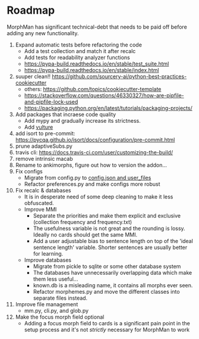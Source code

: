 # Roadmap

MorphMan has significant technical-debt that needs to be paid off before adding any new functionality.

1. Expand automatic tests before refactoring the code
    * Add a test collection and match it after recalc
    * Add tests for readability analyzer functions
    * https://pypa-build.readthedocs.io/en/stable/test_suite.html
    * https://pypa-build.readthedocs.io/en/stable/index.html
2. suuper clean!! https://github.com/sourcery-ai/python-best-practices-cookiecutter
   * others: https://github.com/topics/cookiecutter-template
   * https://stackoverflow.com/questions/46330327/how-are-pipfile-and-pipfile-lock-used
   * https://packaging.python.org/en/latest/tutorials/packaging-projects/
3. Add packages that incraese code quality
   * Add mypy and gradually increase its strictness.
   * Add [vulture](https://github.com/jendrikseipp/vulture)
4. add isort to pre-commit: https://pycqa.github.io/isort/docs/configuration/pre-commit.html
5. prune adaptiveSubs.py
5. travis cli: https://docs.travis-ci.com/user/customizing-the-build/
6. remove intrinsic macab 
7. Rename to ankimorphs, figure out how to version the addon...
8. Fix configs
    * Migrate from config.py to [config.json and user_files](https://addon-docs.ankiweb.net/addon-config.html)
    * Refactor preferences.py and make configs more robust
9. Fix recalc & databases
    * It is in desperate need of some deep cleaning to make it less obfuscated.
    * Improve MMI
        * Separate the priorities and make them explicit and exclusive (collection frequency and frequency.txt)
        * The usefulness variable is not great and the rounding is lossy. Ideally no cards should get the same MMI.
        * Add a user adjustable bias to sentence length on top of the 'ideal sentence length' variable. Shorter sentences
          are usually better for learning.
    * Improve databases
        * Migrate from pickle to sqlite or some other database system
        * The databases have unnecessarily overlapping data which make them less useful...
        * known.db is a misleading name, it contains all morphs ever seen.
        * Refactor morphemes.py and move the different classes into separate files instead.
10. Improve file management
     * mm.py, cli.py, and glob.py
11. Make the focus morph field optional
     * Adding a focus morph field to cards is a significant pain point in the setup process and it's not _strictly_
       necessary for MorphMan to work